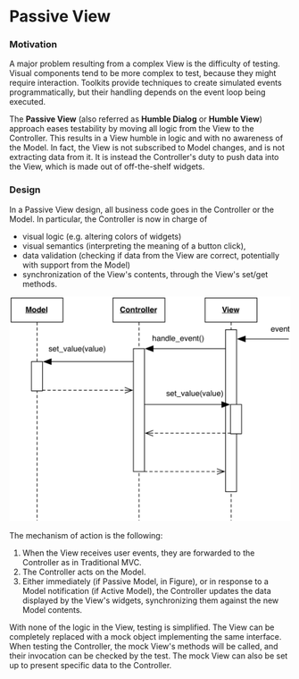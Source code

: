 # Passive View

### Motivation

A major problem resulting from a complex View is the difficulty of testing.
Visual components tend to be more complex to test, because they might require
interaction. Toolkits provide techniques to create simulated events
programmatically, but their handling depends on the event loop being executed. 

The **Passive View** (also referred as **Humble Dialog** or
**Humble View**) approach eases testability by moving all logic from the
View to the Controller. This results in a View humble in logic and with 
no awareness of the Model. In fact, the View is not subscribed to Model changes,
and is not extracting data from it. It is instead the Controller's duty to 
push data into the View, which is made out of off-the-shelf widgets.

### Design

In a Passive View design, all business code goes in the Controller or the Model.
In particular, the Controller is now in charge of 
- visual logic (e.g. altering colors of widgets)
- visual semantics (interpreting the meaning of a button click), 
- data validation (checking if data from the View are correct, potentially with support
  from the Model) 
- synchronization of the View's contents, through the View's set/get methods.  

<p align="center">
    <img src="images/passive_view/passive_view.png" />
</p>

The mechanism of action is the following:

1. When the View receives user events, they are forwarded to the Controller
   as in Traditional MVC.
2. The Controller acts on the Model.
3. Either immediately (if Passive Model, in Figure), or in response 
   to a Model notification (if Active Model), the Controller updates 
   the data displayed by the View's widgets, synchronizing them against 
   the new Model contents.

With none of the logic in the View, testing is simplified. 
The View can be completely replaced with a mock object implementing the same
interface.  When testing the Controller, the mock View's methods will be
called, and their invocation can be checked by the test. 
The mock View can also be set up to present specific data to the 
Controller.
